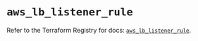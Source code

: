 # `aws_lb_listener_rule`

Refer to the Terraform Registry for docs: [`aws_lb_listener_rule`](https://registry.terraform.io/providers/hashicorp/aws/6.6.0/docs/resources/lb_listener_rule).
